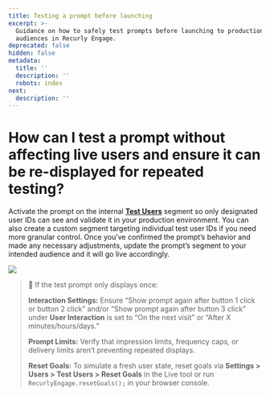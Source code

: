 ```yaml
---
title: Testing a prompt before launching
excerpt: >-
  Guidance on how to safely test prompts before launching to production
  audiences in Recurly Engage.
deprecated: false
hidden: false
metadata:
  title: ''
  description: ''
  robots: index
next:
  description: ''
---
```

# How can I test a prompt without affecting live users and ensure it can be re-displayed for repeated testing?

Activate the prompt on the internal **[Test Users](test-users)** segment so only designated user IDs can see and validate it in your production environment. You can also create a custom segment targeting individual test user IDs if you need more granular control. Once you’ve confirmed the prompt’s behavior and made any necessary adjustments, update the prompt’s segment to your intended audience and it will go live accordingly.

<Image align="center" className="border" border={true} src="https://files.readme.io/ba8c882-image.png" />

> 📘 If the test prompt only displays once:
>
> **Interaction Settings:** Ensure “Show prompt again after button 1 click or button 2 click” and/or “Show prompt again after button 3 click” under **User Interaction** is set to “On the next visit” or “After X minutes/hours/days.”
>
> **Prompt Limits:** Verify that impression limits, frequency caps, or delivery limits aren’t preventing repeated displays.
>
> **Reset Goals:** To simulate a fresh user state, reset goals via **Settings > Users > Test Users > Reset Goals** in the Live tool or run `RecurlyEngage.resetGoals();` in your browser console.